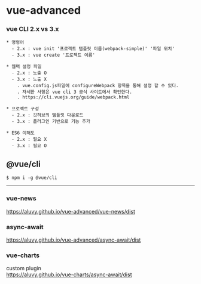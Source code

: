 # vue-advanced

### vue CLI 2.x vs 3.x

```shell
* 명령어
  - 2.x : vue init '프로젝트 템플릿 이름(webpack-simple)' '파일 위치'
  - 3.x : vue create '프로젝트 이름'

* 웹팩 설정 파일
  - 2.x : 노출 O
  - 3.x : 노출 X
    . vue.config.js파일에 configureWebpack 항목을 통해 설정 할 수 있다.
    . 자세한 사항은 vue cli 3 공식 사이트에서 확인한다.
    . https://cli.vuejs.org/guide/webpack.html

* 프로젝트 구성
  - 2.x : 깃허브의 템플릿 다운로드
  - 3.x : 플러그인 기반으로 기능 추가

* ES6 이해도
  - 2.x : 필요 X
  - 3.x : 필요 O
```

## @vue/cli

```shell
$ npm i -g @vue/cli
```
 
---
 
### vue-news
https://aluvy.github.io/vue-advanced/vue-news/dist

### async-await
https://aluvy.github.io/vue-advanced/async-await/dist

### vue-charts
custom plugin   
https://aluvy.github.io/vue-charts/async-await/dist

